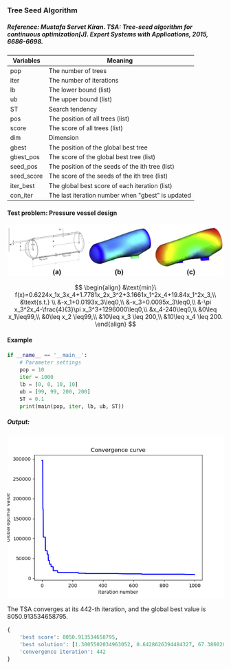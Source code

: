 ### Tree Seed Algorithm

##### Reference: Mustafa Servet Kiran. TSA: Tree-seed algorithm for continuous optimization[J]. Expert Systems with Applications, 2015, 6686-6698.

| Variables  | Meaning                                           |
| ---------- | ------------------------------------------------- |
| pop        | The number of trees                               |
| iter       | The number of iterations                          |
| lb         | The lower bound (list)                            |
| ub         | The upper bound (list)                            |
| ST         | Search tendency                                   |
| pos        | The position of all trees (list)                  |
| score      | The score of all trees (list)                     |
| dim        | Dimension                                         |
| gbest      | The position of the global best tree              |
| gbest_pos  | The score of the global best tree (list)          |
| seed_pos   | The position of the seeds of the ith tree (list)  |
| seed_score | The score of the seeds of the ith tree (list)     |
| iter_best  | The global best score of each iteration (list)    |
| con_iter   | The last iteration number when "gbest" is updated |

#### Test problem: Pressure vessel design

![](https://github.com/Xavier-MaYiMing/Sine-Cosine-Algorithm/blob/main/Pressure%20vessel%20design.png)

$$
\begin{align}
&\text{min}\ f(x)=0.6224x_1x_3x_4+1.7781x_2x_3^2+3.1661x_1^2x_4+19.84x_1^2x_3,\\
&\text{s.t.} \\
&-x_1+0.0193x_3\leq0,\\
&-x_3+0.0095x_3\leq0,\\
&-\pi x_3^2x_4-\frac{4}{3}\pi x_3^3+1296000\leq0,\\
&x_4-240\leq0,\\
&0\leq x_1\leq99,\\
&0\leq x_2 \leq99,\\
&10\leq x_3 \leq 200,\\
&10\leq x_4 \leq 200.
\end{align}
$$


#### Example

```python
if __name__ == '__main__':
    # Parameter settings
    pop = 10
    iter = 1000
    lb = [0, 0, 10, 10]
    ub = [99, 99, 200, 200]
    ST = 0.1
    print(main(pop, iter, lb, ub, ST))
```

##### Output:

![](https://github.com/Xavier-MaYiMing/Sine-Cosine-Algorithm/blob/main/convergence%20curve.png)

The TSA converges at its 442-th iteration, and the global best value is 8050.913534658795. 

```python
{
    'best score': 8050.913534658795, 
    'best solution': [1.3005502034963052, 0.6428626394484327, 67.3860209065443, 10.000000000000004], 
    'convergence iteration': 442
}
```

